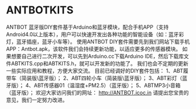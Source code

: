 # ANTBOTKITS
ANTBOT 蓝牙版DIY套件基于Arduino和蓝牙模块，配合手机APP（支持Android4.0以上版本），用户可以快速开发出各种功能的智能设备（如：蓝牙彩灯，蓝牙插座，蓝牙小车等）。
使用ANTBOT DIY套件需要先到我们网站下载手机APP：Antbot.apk，该软件我们会持续更新功能，以适应更多的传感器模块。
如果想要自己进行二次开发，可以先到Arduino.cc下载Arduino IDE，然后下载库文件ABTKITS.cpp和ABTKITS.h，就可以开发新的功能了。
我们也会不定期的更新一些实际应用和教程，方便大家交流。
目前已经调好的DIY套件包括：
1、ABT履带车（简装版\蓝牙版）；
2、ABT四轮小车（简装版\蓝牙版）；
3、ABT彩灯（蓝牙版）；
4、ABT传感器01（温湿度+PM2.5）（蓝牙版）；
5、ABTMP3小音箱（蓝牙版）；
欢迎大家访问我们的网址：
http://ANTBOT.icoc.in
请提出您宝贵的意见，我们一定努力改进。
